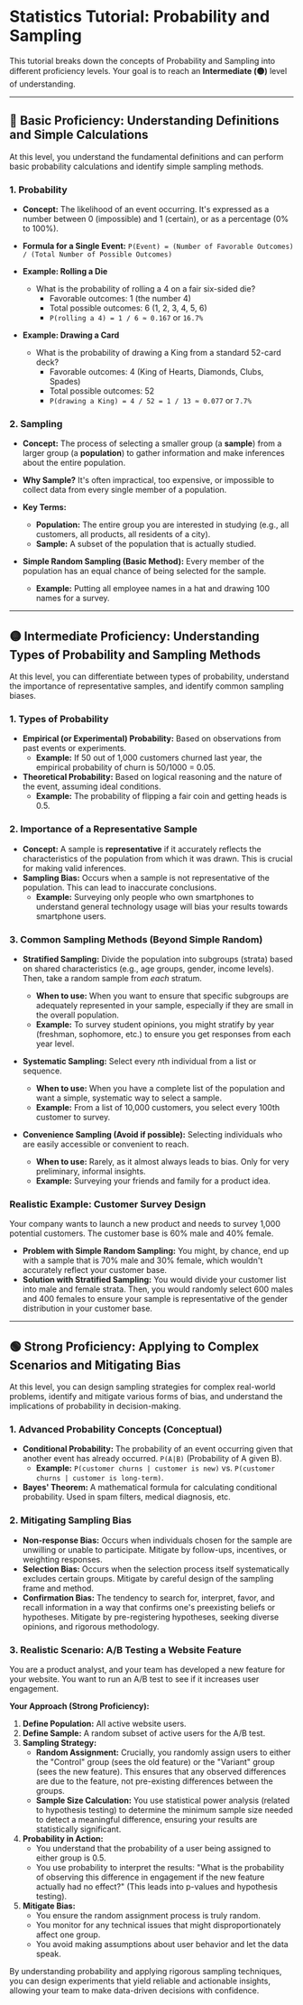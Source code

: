 # Statistics Tutorial: Probability and Sampling

This tutorial breaks down the concepts of Probability and Sampling into different proficiency levels. Your goal is to reach an **Intermediate (🟡)** level of understanding.

---

## 🔵 Basic Proficiency: Understanding Definitions and Simple Calculations

At this level, you understand the fundamental definitions and can perform basic probability calculations and identify simple sampling methods.

### 1. Probability

*   **Concept:** The likelihood of an event occurring. It's expressed as a number between 0 (impossible) and 1 (certain), or as a percentage (0% to 100%).
*   **Formula for a Single Event:** `P(Event) = (Number of Favorable Outcomes) / (Total Number of Possible Outcomes)`

*   **Example: Rolling a Die**
    *   What is the probability of rolling a 4 on a fair six-sided die?
        *   Favorable outcomes: 1 (the number 4)
        *   Total possible outcomes: 6 (1, 2, 3, 4, 5, 6)
        *   `P(rolling a 4) = 1 / 6 ≈ 0.167` or `16.7%`

*   **Example: Drawing a Card**
    *   What is the probability of drawing a King from a standard 52-card deck?
        *   Favorable outcomes: 4 (King of Hearts, Diamonds, Clubs, Spades)
        *   Total possible outcomes: 52
        *   `P(drawing a King) = 4 / 52 = 1 / 13 ≈ 0.077` or `7.7%`

### 2. Sampling

*   **Concept:** The process of selecting a smaller group (a **sample**) from a larger group (a **population**) to gather information and make inferences about the entire population.
*   **Why Sample?** It's often impractical, too expensive, or impossible to collect data from every single member of a population.

*   **Key Terms:**
    *   **Population:** The entire group you are interested in studying (e.g., all customers, all products, all residents of a city).
    *   **Sample:** A subset of the population that is actually studied.

*   **Simple Random Sampling (Basic Method):** Every member of the population has an equal chance of being selected for the sample.
    *   **Example:** Putting all employee names in a hat and drawing 100 names for a survey.

---

## 🟡 Intermediate Proficiency: Understanding Types of Probability and Sampling Methods

At this level, you can differentiate between types of probability, understand the importance of representative samples, and identify common sampling biases.

### 1. Types of Probability

*   **Empirical (or Experimental) Probability:** Based on observations from past events or experiments.
    *   **Example:** If 50 out of 1,000 customers churned last year, the empirical probability of churn is 50/1000 = 0.05.
*   **Theoretical Probability:** Based on logical reasoning and the nature of the event, assuming ideal conditions.
    *   **Example:** The probability of flipping a fair coin and getting heads is 0.5.

### 2. Importance of a Representative Sample

*   **Concept:** A sample is **representative** if it accurately reflects the characteristics of the population from which it was drawn. This is crucial for making valid inferences.
*   **Sampling Bias:** Occurs when a sample is not representative of the population. This can lead to inaccurate conclusions.
    *   **Example:** Surveying only people who own smartphones to understand general technology usage will bias your results towards smartphone users.

### 3. Common Sampling Methods (Beyond Simple Random)

*   **Stratified Sampling:** Divide the population into subgroups (strata) based on shared characteristics (e.g., age groups, gender, income levels). Then, take a random sample from *each* stratum.
    *   **When to use:** When you want to ensure that specific subgroups are adequately represented in your sample, especially if they are small in the overall population.
    *   **Example:** To survey student opinions, you might stratify by year (freshman, sophomore, etc.) to ensure you get responses from each year level.

*   **Systematic Sampling:** Select every *n*th individual from a list or sequence.
    *   **When to use:** When you have a complete list of the population and want a simple, systematic way to select a sample.
    *   **Example:** From a list of 10,000 customers, you select every 100th customer to survey.

*   **Convenience Sampling (Avoid if possible):** Selecting individuals who are easily accessible or convenient to reach.
    *   **When to use:** Rarely, as it almost always leads to bias. Only for very preliminary, informal insights.
    *   **Example:** Surveying your friends and family for a product idea.

### Realistic Example: Customer Survey Design

Your company wants to launch a new product and needs to survey 1,000 potential customers. The customer base is 60% male and 40% female.

*   **Problem with Simple Random Sampling:** You might, by chance, end up with a sample that is 70% male and 30% female, which wouldn't accurately reflect your customer base.
*   **Solution with Stratified Sampling:** You would divide your customer list into male and female strata. Then, you would randomly select 600 males and 400 females to ensure your sample is representative of the gender distribution in your customer base.

---

## 🟢 Strong Proficiency: Applying to Complex Scenarios and Mitigating Bias

At this level, you can design sampling strategies for complex real-world problems, identify and mitigate various forms of bias, and understand the implications of probability in decision-making.

### 1. Advanced Probability Concepts (Conceptual)

*   **Conditional Probability:** The probability of an event occurring given that another event has already occurred. `P(A|B)` (Probability of A given B).
    *   **Example:** `P(customer churns | customer is new)` vs. `P(customer churns | customer is long-term)`.
*   **Bayes' Theorem:** A mathematical formula for calculating conditional probability. Used in spam filters, medical diagnosis, etc.

### 2. Mitigating Sampling Bias

*   **Non-response Bias:** Occurs when individuals chosen for the sample are unwilling or unable to participate. Mitigate by follow-ups, incentives, or weighting responses.
*   **Selection Bias:** Occurs when the selection process itself systematically excludes certain groups. Mitigate by careful design of the sampling frame and method.
*   **Confirmation Bias:** The tendency to search for, interpret, favor, and recall information in a way that confirms one's preexisting beliefs or hypotheses. Mitigate by pre-registering hypotheses, seeking diverse opinions, and rigorous methodology.

### 3. Realistic Scenario: A/B Testing a Website Feature

You are a product analyst, and your team has developed a new feature for your website. You want to run an A/B test to see if it increases user engagement.

**Your Approach (Strong Proficiency):**

1.  **Define Population:** All active website users.
2.  **Define Sample:** A random subset of active users for the A/B test.
3.  **Sampling Strategy:**
    *   **Random Assignment:** Crucially, you randomly assign users to either the "Control" group (sees the old feature) or the "Variant" group (sees the new feature). This ensures that any observed differences are due to the feature, not pre-existing differences between the groups.
    *   **Sample Size Calculation:** You use statistical power analysis (related to hypothesis testing) to determine the minimum sample size needed to detect a meaningful difference, ensuring your results are statistically significant.
4.  **Probability in Action:**
    *   You understand that the probability of a user being assigned to either group is 0.5.
    *   You use probability to interpret the results: "What is the probability of observing this difference in engagement if the new feature actually had no effect?" (This leads into p-values and hypothesis testing).
5.  **Mitigate Bias:**
    *   You ensure the random assignment process is truly random.
    *   You monitor for any technical issues that might disproportionately affect one group.
    *   You avoid making assumptions about user behavior and let the data speak.

By understanding probability and applying rigorous sampling techniques, you can design experiments that yield reliable and actionable insights, allowing your team to make data-driven decisions with confidence.
